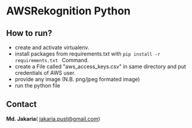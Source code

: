 # AWSRekognition Python
## How to run?

- create and activate virtualenv.
- install packages from requirements.txt with ```pip install -r requirements.txt ``` Command.
- create a File called "aws_access_keys.csv" in same directory and put credentials of AWS user.
- provide any image (N.B. png/jpeg formated image)
- run the python file


## Contact
**Md. Jakaria**( jakaria.pust@gmail.com)
